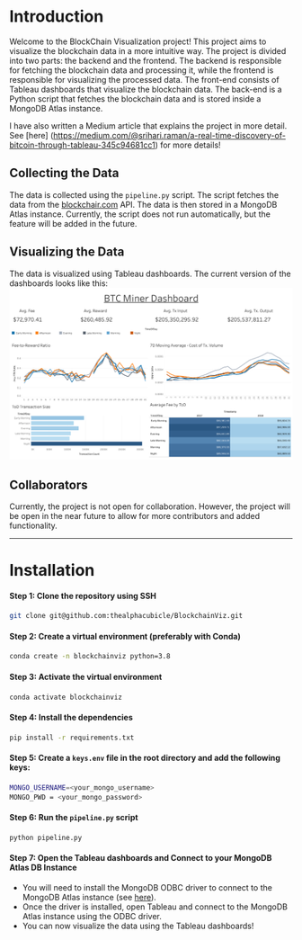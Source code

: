 # Introduction
Welcome to the BlockChain Visualization project! This project aims to visualize the 
blockchain data in a more intuitive way. The project is divided into two parts: the 
backend and the frontend. The backend is responsible for fetching the blockchain data 
and processing it, while the frontend is responsible for visualizing the processed data.
The front-end consists of Tableau dashboards that visualize the blockchain data. 
The back-end is a Python script that fetches the blockchain data and is stored inside
a MongoDB Atlas instance. 

I have also written a Medium article that explains the project in more detail. See [here]
(https://medium.com/@srihari.raman/a-real-time-discovery-of-bitcoin-through-tableau-345c94681cc1)
for more details!

## Collecting the Data
The data is collected using the `pipeline.py` script. The script fetches the data from
the [blockchair.com](https://www.blockchair.com) API. The data is then stored in a MongoDB
Atlas instance. Currently, the script does not run automatically, but the feature will be
added in the future.

## Visualizing the Data
The data is visualized using Tableau dashboards. The current version of the dashboards
looks like this:
![Tableau Dashboard](diagrams/mvp_screenshot.png)

## Collaborators
Currently, the project is not open for collaboration. However, the project will be open
in the near future to allow for more contributors and added functionality.

---
# Installation
#### Step 1: Clone the repository using SSH
```bash
git clone git@github.com:thealphacubicle/BlockchainViz.git 
```

#### Step 2: Create a virtual environment (preferably with Conda)
```bash
conda create -n blockchainviz python=3.8
```

#### Step 3: Activate the virtual environment
```bash
conda activate blockchainviz
```

#### Step 4: Install the dependencies
```bash
pip install -r requirements.txt
```

#### Step 5: Create a `keys.env` file in the root directory and add the following keys:
```bash
MONGO_USERNAME=<your_mongo_username>
MONGO_PWD = <your_mongo_password>
```

#### Step 6: Run the `pipeline.py` script
```bash
python pipeline.py
```

#### Step 7: Open the Tableau dashboards and Connect to your MongoDB Atlas DB Instance
- You will need to install the MongoDB ODBC driver to connect to the MongoDB Atlas instance (see [here](https://www.youtube.com/watch?v=vEgIB44kKL0)).
- Once the driver is installed, open Tableau and connect to the MongoDB Atlas instance using the ODBC driver.
- You can now visualize the data using the Tableau dashboards!